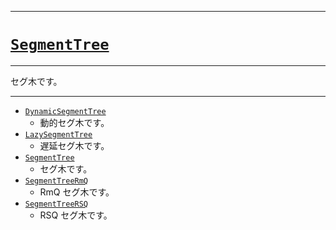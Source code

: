 _____

# [`SegmentTree`](https://github.com/titan-23/Library_py/blob/main/DataStructures/SegmentTree)

_____

セグ木です。

_____

- [`DynamicSegmentTree`](DynamicSegmentTree.md)
  - 動的セグ木です。
- [`LazySegmentTree`](LazySegmentTree.md)
  - 遅延セグ木です。
- [`SegmentTree`](SegmentTree.md)
  - セグ木です。
- [`SegmentTreeRmQ`](SegmentTreeRmQ.md)
  - RmQ セグ木です。
- [`SegmentTreeRSQ`](SegmentTreeRSQ.md)
  - RSQ セグ木です。
